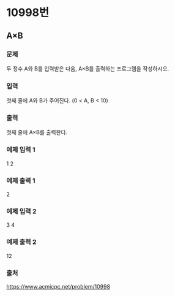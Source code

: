 # 10998번
## A×B
### 문제
두 정수 A와 B를 입력받은 다음, A×B를 출력하는 프로그램을 작성하시오.

### 입력
첫째 줄에 A와 B가 주어진다. (0 < A, B < 10)

### 출력
첫째 줄에 A×B를 출력한다.

### 예제 입력 1
1 2

### 예제 출력 1
2

### 예제 입력 2
3 4

### 예제 출력 2
12

### 출처
https://www.acmicpc.net/problem/10998